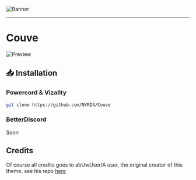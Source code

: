 ![Banner](https://nyri4.github.io/Couve/assets/banner.png)

---

# Couve
![Preview](https://cdn.discordapp.com/attachments/539180316447997974/725737819015872562/unknown.png)

## 📥 Installation

### Powercord & Vizality

```sh
git clone https://github.com/NYRI4/Couve
```

### BetterDiscord

Soon

## Credits

Of course all credits goes to abUwUser/A user, the original creator of this theme, see his repo [here](https://github.com/A-User-s-Discord-Themes/Couve)